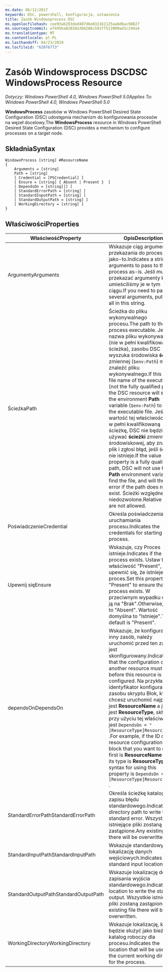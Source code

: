 ```yaml
---
ms.date: 06/12/2017
keywords: DSC, powershell, konfiguracja, ustawienia
title: Zasób Windowsprocess DSC
ms.openlocfilehash: cee93ab283ded407d6e032161125aa6d6ac98827
ms.sourcegitcommit: e7445ba8203da304286c591ff513900ad1c244a4
ms.translationtype: MT
ms.contentlocale: pl-PL
ms.lasthandoff: 04/23/2019
ms.locfileid: "62076773"
---
```

# <a name="dsc-windowsprocess-resource"></a><span data-ttu-id="de3cd-103">Zasób Windowsprocess DSC</span><span class="sxs-lookup"><span data-stu-id="de3cd-103">DSC WindowsProcess Resource</span></span>

<span data-ttu-id="de3cd-104">_Dotyczy: Windows PowerShell 4.0, Windows PowerShell 5.0_</span><span class="sxs-lookup"><span data-stu-id="de3cd-104">_Applies To: Windows PowerShell 4.0, Windows PowerShell 5.0_</span></span>

<span data-ttu-id="de3cd-105">**WindowsProcess** zasobów w Windows PowerShell Desired State Configuration (DSC) udostępnia mechanizm do konfigurowania procesów na węzeł docelowy.</span><span class="sxs-lookup"><span data-stu-id="de3cd-105">The **WindowsProcess** resource in Windows PowerShell Desired State Configuration (DSC) provides a mechanism to configure processes on a target node.</span></span>

## <a name="syntax"></a><span data-ttu-id="de3cd-106">Składnia</span><span class="sxs-lookup"><span data-stu-id="de3cd-106">Syntax</span></span>

```
WindowsProcess [string] #ResourceName
{
    Arguments = [string]
    Path = [string]
    [ Credential = [PSCredential] ]
    [ Ensure = [string] { Absent | Present }  ]
    [ DependsOn = [string[]] ]
    [ StandardErrorPath = [string] ]
    [ StandardInputPath = [string] ]
    [ StandardOutputPath = [string] ]
    [ WorkingDirectory = [string] ]
}
```

## <a name="properties"></a><span data-ttu-id="de3cd-107">Właściwości</span><span class="sxs-lookup"><span data-stu-id="de3cd-107">Properties</span></span>

| <span data-ttu-id="de3cd-108">Właściwość</span><span class="sxs-lookup"><span data-stu-id="de3cd-108">Property</span></span> | <span data-ttu-id="de3cd-109">Opis</span><span class="sxs-lookup"><span data-stu-id="de3cd-109">Description</span></span> |
| --- | --- |
| <span data-ttu-id="de3cd-110">Argumenty</span><span class="sxs-lookup"><span data-stu-id="de3cd-110">Arguments</span></span>| <span data-ttu-id="de3cd-111">Wskazuje ciąg argumenty do przekazania do procesu jako-to.</span><span class="sxs-lookup"><span data-stu-id="de3cd-111">Indicates a string of arguments to pass to the process as-is.</span></span> <span data-ttu-id="de3cd-112">Jeśli musisz przekazać argumenty kilka umieściliśmy je w tym ciągu.</span><span class="sxs-lookup"><span data-stu-id="de3cd-112">If you need to pass several arguments, put them all in this string.</span></span>|
| <span data-ttu-id="de3cd-113">Ścieżka</span><span class="sxs-lookup"><span data-stu-id="de3cd-113">Path</span></span>| <span data-ttu-id="de3cd-114">Ścieżka do pliku wykonywalnego procesu.</span><span class="sxs-lookup"><span data-stu-id="de3cd-114">The path to the process executable.</span></span> <span data-ttu-id="de3cd-115">Jeśli nazwa pliku wykonywalnego (nie w pełni kwalifikowana ścieżka), zasobu DSC wyszuka środowiska **ścieżki** zmiennej (`$env:Path`) można znaleźć pliku wykonywalnego.</span><span class="sxs-lookup"><span data-stu-id="de3cd-115">If this the file name of the executable (not the fully qualified path), the DSC resource will search the environment **Path** variable (`$env:Path`) to find the executable file.</span></span> <span data-ttu-id="de3cd-116">Jeśli wartość tej właściwości jest w pełni kwalifikowaną ścieżkę, DSC nie będzie używać **ścieżki** zmiennej środowiskowej, aby znaleźć plik i zgłosi błąd, jeśli ścieżka nie istnieje.</span><span class="sxs-lookup"><span data-stu-id="de3cd-116">If the value of this property is a fully qualified path, DSC will not use the **Path** environment variable to find the file, and will throw an error if the path does not exist.</span></span> <span data-ttu-id="de3cd-117">Ścieżki względne są niedozwolone.</span><span class="sxs-lookup"><span data-stu-id="de3cd-117">Relative paths are not allowed.</span></span>|
| <span data-ttu-id="de3cd-118">Poświadczenie</span><span class="sxs-lookup"><span data-stu-id="de3cd-118">Credential</span></span>| <span data-ttu-id="de3cd-119">Określa poświadczenia do uruchamiania procesu.</span><span class="sxs-lookup"><span data-stu-id="de3cd-119">Indicates the credentials for starting the process.</span></span>|
| <span data-ttu-id="de3cd-120">Upewnij się</span><span class="sxs-lookup"><span data-stu-id="de3cd-120">Ensure</span></span>| <span data-ttu-id="de3cd-121">Wskazuje, czy Proces istnieje.</span><span class="sxs-lookup"><span data-stu-id="de3cd-121">Indicates if the process exists.</span></span> <span data-ttu-id="de3cd-122">Ustaw tę właściwość "Present", aby upewnić się, że istnieje proces.</span><span class="sxs-lookup"><span data-stu-id="de3cd-122">Set this property to "Present" to ensure that the process exists.</span></span> <span data-ttu-id="de3cd-123">W przeciwnym wypadku ustaw ją na "Brak".</span><span class="sxs-lookup"><span data-stu-id="de3cd-123">Otherwise, set it to "Absent".</span></span> <span data-ttu-id="de3cd-124">Wartość domyślna to "Istnieje".</span><span class="sxs-lookup"><span data-stu-id="de3cd-124">The default is "Present".</span></span>|
| <span data-ttu-id="de3cd-125">dependsOn</span><span class="sxs-lookup"><span data-stu-id="de3cd-125">DependsOn</span></span> | <span data-ttu-id="de3cd-126">Wskazuje, że konfiguracji inny zasób, należy uruchomić przed ten zasób jest skonfigurowany.</span><span class="sxs-lookup"><span data-stu-id="de3cd-126">Indicates that the configuration of another resource must run before this resource is configured.</span></span> <span data-ttu-id="de3cd-127">Na przykład, jeśli identyfikator konfiguracji zasobu skryptu Blok, który chcesz uruchomić najpierw jest **ResourceName** a jej typ jest **ResourceType**, składnia przy użyciu tej właściwości jest `DependsOn = "[ResourceType]ResourceName"` .</span><span class="sxs-lookup"><span data-stu-id="de3cd-127">For example, if the ID of the resource configuration script block that you want to run first is **ResourceName** and its type is **ResourceType**, the syntax for using this property is `DependsOn = "[ResourceType]ResourceName"` .</span></span>|
| <span data-ttu-id="de3cd-128">StandardErrorPath</span><span class="sxs-lookup"><span data-stu-id="de3cd-128">StandardErrorPath</span></span>| <span data-ttu-id="de3cd-129">Określa ścieżkę katalogu do zapisu błędu standardowego.</span><span class="sxs-lookup"><span data-stu-id="de3cd-129">Indicates the directory path to write the standard error.</span></span> <span data-ttu-id="de3cd-130">Wszystkie istniejące pliki zostaną zastąpione.</span><span class="sxs-lookup"><span data-stu-id="de3cd-130">Any existing file there will be overwritten.</span></span>|
| <span data-ttu-id="de3cd-131">StandardInputPath</span><span class="sxs-lookup"><span data-stu-id="de3cd-131">StandardInputPath</span></span>| <span data-ttu-id="de3cd-132">Wskazuje standardowy lokalizację danych wejściowych.</span><span class="sxs-lookup"><span data-stu-id="de3cd-132">Indicates the standard input location.</span></span>|
| <span data-ttu-id="de3cd-133">StandardOutputPath</span><span class="sxs-lookup"><span data-stu-id="de3cd-133">StandardOutputPath</span></span>| <span data-ttu-id="de3cd-134">Wskazuje lokalizację do zapisania wyjścia standardowego.</span><span class="sxs-lookup"><span data-stu-id="de3cd-134">Indicates the location to write the standard output.</span></span> <span data-ttu-id="de3cd-135">Wszystkie istniejące pliki zostaną zastąpione.</span><span class="sxs-lookup"><span data-stu-id="de3cd-135">Any existing file there will be overwritten.</span></span>|
| <span data-ttu-id="de3cd-136">WorkingDirectory</span><span class="sxs-lookup"><span data-stu-id="de3cd-136">WorkingDirectory</span></span>| <span data-ttu-id="de3cd-137">Wskazuje lokalizację, która będzie służyć jako bieżący katalog roboczy dla procesu.</span><span class="sxs-lookup"><span data-stu-id="de3cd-137">Indicates the location that will be used as the current working directory for the process.</span></span>|